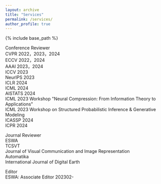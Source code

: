 ```yaml
---
layout: archive
title: "Services"
permalink: /services/
author_profile: true
---
```


{% include base_path %}

Conference Reviewer  
CVPR 2022，2023，2024    
ECCV 2022，2024    
AAAI 2023，2024    
ICCV 2023  
NeurIPS 2023  
ICLR 2024  
ICML 2024  
AISTATS 2024   
ICML 2023 Workshop "Neural Compression: From Information Theory to Applications"  
ICML 2023 Workshop on Structured Probabilistic Inference & Generative Modeling   
ICASSP 2024  
ICPR 2024  

Journal Reviewer  
ESWA  
TCSVT  
Journal of Visual Communication and Image Representation  
Automatika  
International Journal of Digital Earth  

Editor  
ESWA: Associate Editor 202302-
